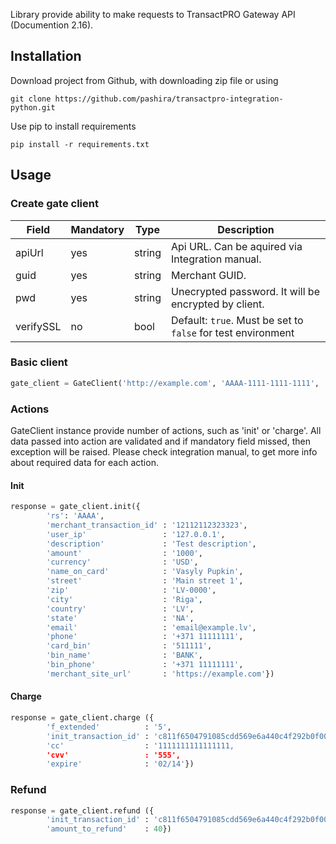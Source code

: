 Library provide ability to make requests to TransactPRO Gateway API (Documention 2.16).

## Installation

Download project from Github, with downloading zip file or using
```
git clone https://github.com/pashira/transactpro-integration-python.git
```

Use pip to install requirements
```
pip install -r requirements.txt
```

## Usage
### Create gate client
| Field     | Mandatory | Type   | Description                                                          |
|-----------|-----------|--------|----------------------------------------------------------------------|
| apiUrl    | yes       | string | Api URL. Can be aquired via Integration manual.                      |
| guid      | yes       | string | Merchant GUID.                                                       |
| pwd       | yes       | string | Unecrypted password. It will be encrypted by client.                 |
| verifySSL | no        | bool   | Default: ```true```. Must be set to ```false``` for test environment |

### Basic client
```python
gate_client = GateClient('http://example.com', 'AAAA-1111-1111-1111', 'mypass')
```

### Actions
GateClient instance provide number of actions, such as 'init' or 'charge'.
All data passed into action are validated and if mandatory field missed, then exception will be raised.
Please check integration manual, to get more info about required data for each action.

#### Init
```python
response = gate_client.init({
        'rs': 'AAAA',
        'merchant_transaction_id' : '12112112323323',
        'user_ip'                 : '127.0.0.1',
        'description'             : 'Test description',
        'amount'                  : '1000',
        'currency'                : 'USD',
        'name_on_card'            : 'Vasyly Pupkin',
        'street'                  : 'Main street 1',
        'zip'                     : 'LV-0000',
        'city'                    : 'Riga',
        'country'                 : 'LV',
        'state'                   : 'NA',
        'email'                   : 'email@example.lv',
        'phone'                   : '+371 11111111',
        'card_bin'                : '511111',
        'bin_name'                : 'BANK',
        'bin_phone'               : '+371 11111111',
        'merchant_site_url'       : 'https://example.com'})
```

#### Charge
```python
response = gate_client.charge ({
        'f_extended'          : '5',
        'init_transaction_id' : 'c811f6504791085cdd569e6a440c4f292b0f0003',
        'cc'                  : '1111111111111111,
        'cvv'                 : '555',
        'expire'              : '02/14'})
```

### Refund
```python
response = gate_client.refund ({
        'init_transaction_id' : 'c811f6504791085cdd569e6a440c4f292b0f0003',
        'amount_to_refund'    : 40})
```